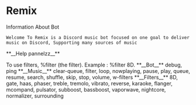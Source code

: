 # Remix
Information About Bot


     

  <p>

    Welcome To Remix is a Discord music bot focused on one goal to deliver music on Discord, Supporting many sources of music
<p>
**__Help pannelzz__**
<p>
To use filters, %filter (the filter). Example : %filter 8D.
**__Bot__**
debug, ping
**__Music__**
clear-queue, filter, loop, nowplaying, pause, play, queue, resume, search, shuffle, skip, stop, volume, w-filters
**__Filters__**
8D, gate, haas, phaser, treble, tremolo, vibrato, reverse, karaoke, flanger, mcompand, pulsator, subboost, bassboost, vaporwave, nightcore, normalizer, surrounding


